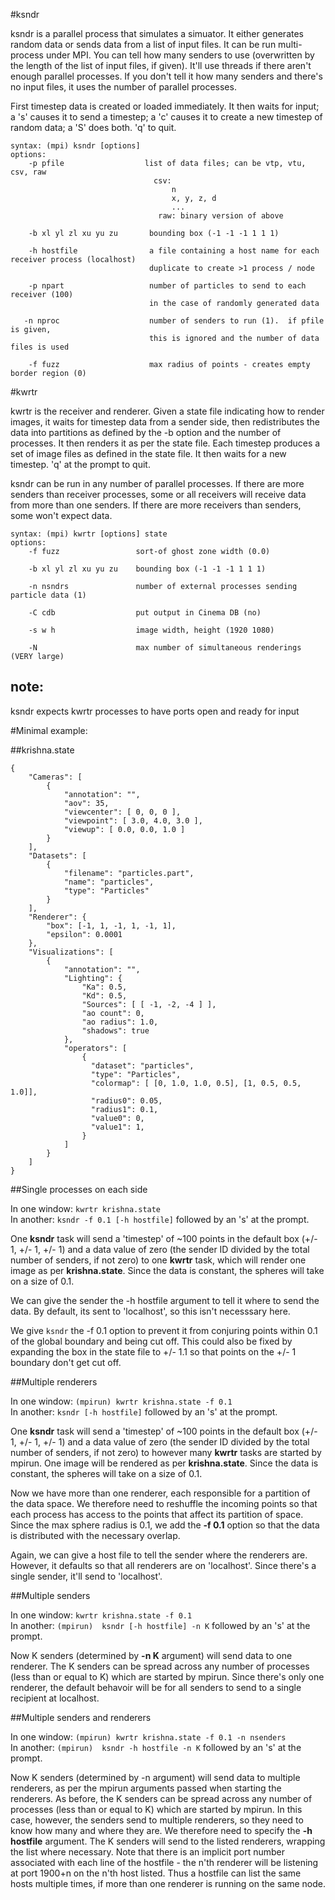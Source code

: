 #ksndr

ksndr is a parallel process that simulates a simuator.   It either generates random data or sends data from a list of input files.   It can be run multi-process under MPI.   You can tell how many senders to use (overwritten by the length of the list of input files, if given).   It'll use threads if there aren't enough parallel processes.  If you don't tell it how many senders and there's no input files, it uses the number of parallel processes.

First timestep data is created or loaded immediately.   It then waits for input; a 's' causes it to send a timestep; a 'c' causes it to create a new timestep of random data; a 'S' does both.   'q' to quit.

	syntax: (mpi) ksndr [options]
	options:
		-p pfile		          list of data files; can be vtp, vtu, csv, raw
									csv:
										n
										x, y, z, d
										...
									 raw: binary version of above
		
		-b xl yl zl xu yu zu       bounding box (-1 -1 -1 1 1 1)
	
		-h hostfile 	           a file containing a host name for each receiver process (localhost)
						           duplicate to create >1 process / node
  	
		-p npart     	           number of particles to send to each receiver (100)
						           in the case of randomly generated data
   
       -n nproc    	               number of senders to run (1).  if pfile is given,
                                   this is ignored and the number of data files is used
	
		-f fuzz     	           max radius of points - creates empty border region (0)
	
	
#kwrtr

kwrtr is the receiver and renderer.  Given a state file indicating how to render images, it waits for timestep data from a sender side, then redistributes the data into partitions as defined by the -b option and the number of processes.   It then renders it as per the state file.   Each timestep produces a set of image files as defined in the state file.  It then waits for a new timestep.   'q' at the prompt to quit.

ksndr can be run in any number of parallel processes. If there are more senders than receiver processes, some or all receivers will receive data from more than one senders.  If there are more receivers than senders, some won't expect data.  

	syntax: (mpi) kwrtr [options] state
	options:
		-f fuzz                 sort-of ghost zone width (0.0)
		
		-b xl yl zl xu yu zu    bounding box (-1 -1 -1 1 1 1)

		-n nsndrs               number of external processes sending particle data (1)

		-C cdb                  put output in Cinema DB (no)
		
		-s w h                  image width, height (1920 1080)
		
		-N                      max number of simultaneous renderings (VERY large)


## note:
ksndr expects kwrtr processes to have ports open and ready for input

#Minimal example:

##krishna.state
```
{
    "Cameras": [
        {
            "annotation": "",
            "aov": 35,
            "viewcenter": [ 0, 0, 0 ],
            "viewpoint": [ 3.0, 4.0, 3.0 ],
            "viewup": [ 0.0, 0.0, 1.0 ]
        }
    ],
    "Datasets": [
        {
            "filename": "particles.part",
            "name": "particles",
            "type": "Particles"
        }
    ],
    "Renderer": {
    	"box": [-1, 1, -1, 1, -1, 1],
    	"epsilon": 0.0001
    },
    "Visualizations": [
        {
            "annotation": "",
            "Lighting": {
                "Ka": 0.5,
                "Kd": 0.5,
                "Sources": [ [ -1, -2, -4 ] ],
                "ao count": 0,
                "ao radius": 1.0,
                "shadows": true
            },
            "operators": [
                {
                  "dataset": "particles",
                  "type": "Particles",
                  "colormap": [ [0, 1.0, 1.0, 0.5], [1, 0.5, 0.5, 1.0]],
                  "radius0": 0.05,
                  "radius1": 0.1,
                  "value0": 0,
                  "value1": 1,
                }
            ]
        }
    ]
}
```
##Single processes on each side

In one window: ```kwrtr krishna.state```
<br>
In another:  ```ksndr -f 0.1 [-h hostfile]``` followed by an 's' at the prompt.


One <b>ksndr</b> task will send a 'timestep' of ~100 points in the default box (+/- 1, +/- 1, +/- 1) and a data value of zero (the sender ID divided by the total number of senders, if not zero) to one <b>kwrtr</b> task, which will render one image as per <b>krishna.state</b>.   Since the data is constant, the spheres will take on a size of 0.1.  

We can give the sender the -h hostfile argument to tell it where to send the data.   By default, its sent to 'localhost', so this isn't necesssary here.   

We give ```ksndr``` the -f 0.1 option to prevent it from conjuring points within 0.1 of the global boundary and being cut off.   This could also be fixed by expanding the box in the state file to +/- 1.1 so that points on the +/- 1 boundary don't get cut off.

##Multiple renderers
							
In one window: ```(mpirun) kwrtr krishna.state -f 0.1```
<br>
In another:  ```ksndr [-h hostfile]``` followed by an 's' at the prompt.

One <b>ksndr</b> task will send a 'timestep' of ~100 points in the default box (+/- 1, +/- 1, +/- 1) and a data value of zero (the sender ID divided by the total number of senders, if not zero) to however many <b>kwrtr</b> tasks are started by mpirun.  One image will be rendered as per <b>krishna.state</b>.   Since the data is constant, the spheres will take on a size of 0.1.

Now we have more than one renderer, each responsible for a partition of the data space.  We therefore need to reshuffle the incoming points so that each process has access to the points that affect its partition of space.    Since the max sphere radius is 0.1, we add the <b>-f 0.1</b> option so that the data is distributed with the necessary overlap.

Again, we can give a host file to tell the sender where the renderers are.   However, it defaults so that all renderers are on 'localhost'.   Since there's a single sender, it'll send to 'localhost'.

	
##Multiple senders

In one window: ```kwrtr krishna.state -f 0.1 ```
<br>
In another:  ```(mpirun)  ksndr [-h hostfile] -n K``` followed by an 's' at the prompt.


Now K senders (determined by <b>-n K</b> argument) will send data to one renderer.   The K senders can be spread across any number of processes (less than or equal to K) which are started by mpirun.  Since there's only one renderer, the default behavoir will be for all senders to send to a single recipient at localhost.
	
##Multiple senders and renderers

In one window: ```(mpirun) kwrtr krishna.state -f 0.1 -n nsenders```
<br>
In another:  ```(mpirun)  ksndr -h hostfile -n K``` followed by an 's' at the prompt.


Now K senders (determined by -n argument) will send data to multiple renderers, as per the mpirun arguments passed when starting the renderers.   As before, the K senders can be spread across any number of processes (less than or equal to K) which are started by mpirun.  In this case, however, the senders send to multiple renderers, so they need to know how many and where they are.   We therefore need to specify the <b>-h hostfile</b> argument.  The K senders will send to the listed renderers, wrapping the list where necessary.   Note that there is an implicit port number associated with each line of the hostfile - the n'th renderer will be listening at port 1900+n on the n'th host listed.  Thus a hostfile can list the same hosts multiple times, if more than one renderer is running on the same node.

	
	
	
	
	
	
